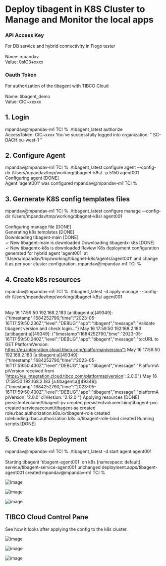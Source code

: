 # Deploy tibagent in K8S Cluster to Manage and Monitor the local apps

### **API Access Key** 
For DB service and hybrid connectivity in Flogo tester<br><br>
Name: mpandav<br>
Value: 0sIC3+xxxx

### **Oauth Token**
For authorization of the tibagent with TIBCO Cloud<br><br>
Name: tibagent_demo<br>
Value: CIC~xxxxx


## 1. Login
mpandav@mpandav-m1 TCI % ./tibagent_latest authorize <br>
AccessToken: CIC~xxxx
You've successfully logged into organization: " SC-DACH eu-west-1 " 

## 2. Configure Agent
mpandav@mpandav-m1 TCI % ./tibagent_latest configure agent --config-dir /Users/mpandav/tmp/working/tibagnet-k8s/ -p 5150 agent001<br>
Configuring agent [DONE]                 
Agent 'agent001' was configured
mpandav@mpandav-m1 TCI % 

## 3. Gernerate K8S config templates files
mpandav@mpandav-m1 TCI % ./tibagent_latest configure manage --config-dir /Users/mpandav/tmp/working/tibagnet-k8s/ agent001    <br>   
Configuring manage file  [DONE]                 
Generating k8s templates  [DONE]                 
Downloading tibagent-main  [DONE]                 
✓ New tibagent-main is downloaded
Downloading tibagentx-k8s  [DONE]                 
✓ New tibagentx-k8s is downloaded
Review K8s deployment configuration generated for hybrid agent 'agent001' at '/Users/mpandav/tmp/working/tibagnet-k8s/agents/agent001' and change it as per your cluster configuration.
mpandav@mpandav-m1 TCI % 

## 4.  Create k8s resources
mpandav@mpandav-m1 TCI % ./tibagent_latest -d  apply manage --config-dir /Users/mpandav/tmp/working/tibagnet-k8s/ agent001<br><br>    
May 16 17:59:50 192.168.2.183 [a:tibagent:a][49349]: {"timestamp":1684252790,"time":"2023-05-16T17:59:50.236Z","level":"DEBUG","app":"tibagent","message":"Validate tibagent version and check login..."}
May 16 17:59:50 192.168.2.183 [a:tibagent:a][49349]: {"timestamp":1684252790,"time":"2023-05-16T17:59:50.240Z","level":"DEBUG","app":"tibagent","message":"tccURL to GET PlatformVersion: https://eu.integration.cloud.tibco.com/platformapiversion"}
May 16 17:59:50 192.168.2.183 [a:tibagent:a][49349]: {"timestamp":1684252790,"time":"2023-05-16T17:59:50.430Z","level":"DEBUG","app":"tibagent","message":"PlatformApiVersion received from 'https://eu.integration.cloud.tibco.com/platformapiversion': 2.0.0"}
May 16 17:59:50 192.168.2.183 [a:tibagent:a][49349]: {"timestamp":1684252790,"time":"2023-05-16T17:59:50.430Z","level":"DEBUG","app":"tibagent","message":"platformApiVersion: '2.0.0' cliVersion: '2.12.0'"}
Applying resources  [DONE]                 
persistentvolume/tibagent-pv created
persistentvolumeclaim/tibagent-pvc created
serviceaccount/tibagent-sa created
role.rbac.authorization.k8s.io/tibagent-role created
rolebinding.rbac.authorization.k8s.io/tibagent-role-bind created
Running scripts  [DONE]     

## 5. Create k8s Deployment
mpandav@mpandav-m1 TCI % ./tibagent_latest -d start agent agent001<br><br>
Starting tibagent 'tibagent-agent001' on k8s [namespace: default]
service/tibagent-service-agent001 unchanged
deployment.apps/tibagent-agent001 created
mpandav@mpandav-m1 TCI % 

![image](https://github.com/mpandav/tibco-cloud-usability/assets/38240734/3614ba50-6e8f-4812-ae61-0f10d0ca24d0)

![image](https://github.com/mpandav/tibco-cloud-usability/assets/38240734/060715a2-9fe4-4f32-af81-34c3cbd8976d)

![image](https://github.com/mpandav/tibco-cloud-usability/assets/38240734/1ce2af4a-dd3b-4478-8f88-a3b37806881d)

## TIBCO Cloud Control Pane
See how it looks after applying the config to the k8s cluster.

![image](https://github.com/mpandav/tibco-cloud-usability/assets/38240734/767bf876-cba1-48e8-81c3-544874e9c39d)

![image](https://github.com/mpandav/tibco-cloud-usability/assets/38240734/4611d07c-0928-4872-9d2e-77fe34ceb996)

![image](https://github.com/mpandav/tibco-cloud-usability/assets/38240734/93f70365-6f9c-49ea-a937-f103f2a58f18)



